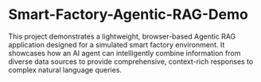 # Smart-Factory-Agentic-RAG-Demo
This project demonstrates a lightweight, browser-based Agentic RAG application designed for a simulated smart factory environment. It showcases how an AI agent can intelligently combine information from diverse data sources to provide comprehensive, context-rich responses to complex natural language queries.

